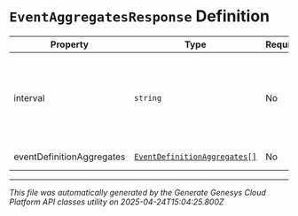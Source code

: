 # `EventAggregatesResponse` Definition

| Property | Type | Required | Description |
|----------|------|----------|-------------|
| interval | `string` | No | Interval for returned aggregates. Intervals are represented as an ISO-8601 string. For example: YYYY-MM-DDThh:mm:ss/YYYY-MM-DDThh:mm:ss |
| eventDefinitionAggregates | [`EventDefinitionAggregates[]`](eventdefinitionaggregates-definition.md) | No | Aggregates by event definition |

---

*This file was automatically generated by the Generate Genesys Cloud Platform API classes utility on 2025-04-24T15:04:25.800Z*